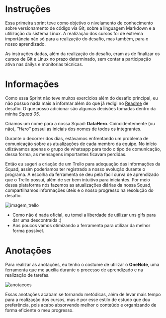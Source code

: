 # **Instruções**

Essa primeira sprint teve como objetivo o nivelamento de conhecimento sobre versionamento de código via Git, sobre a linguagem Markdown e a utilização do sistema Linux. A realização dos cursos foi de extrema importância não só para a realização do desafio, mas também, para o nosso aprendizado. 

As instruções dadas, além da realização do desafio, eram as de finalizar os cursos de Git e Linux no prazo determinado, sem contar a participação ativa nas dailys e monitorias técnicas. 

# **Informações**

Como essa Sprint não teve muitos exercícios além do desafio principal, eu não possuo nada mais a informar além do que já redigi no [Readme](https://github.com/heitorkobayashi/PB-HEITOR-KOBAYASHI/blob/main/Sprint%201/desafio/README.md) de desafio. O que posso adicionar são algumas decisões tomadas dentro da minha _Squad 05_. 

Criamos um nome para a nossa Squad: **DataHero**. Coincidentemente (ou não), _"Hero"_ possui as iniciais dos nomes de todos os integrantes. 

Durante o decorrer dos dias, estávamos enfrentando um problema de comunicação sobre as atualizações de cada membro da equipe. No início utlizávamos apenas o grupo de whatsapp para todo o tipo de comunicação, dessa forma, as mensagens importantes ficavam perdidas.

Então eu sugeri a criação de um Trello para adequação das informações da Squad, assim poderíamos ter registrado a nosso evolução durante o programa. A escolha da ferramenta se deu pela fácil curva de aprendizado que o Trello possui, além de ser bem intuitivo para iniciantes. Por meio dessa plataforma nós fazemos as atualizações diárias da nossa Squad, compartilhamos informações úteis e o nosso progresso na resolução do desafio.

![imagem_trello](https://github.com/heitorkobayashi/PB-HEITOR-KOBAYASHI/blob/main/Sprint%201/evidencias/trello_squad.png)

- Como não é nada oficial, eu tomei a liberdade de utilizar uns gifs para dar uma descontraída :)
- Aos poucos vamos otimizando a ferramenta para utilizar da melhor forma possível. 

# **Anotações**

Para realizar as anotações, eu tenho o costume de utilizar o **OneNote**, uma ferramenta que me auxilia durante o processo de aprendizado e na realização de tarefas. 

![anotacoes](https://github.com/heitorkobayashi/PB-HEITOR-KOBAYASHI/blob/main/Sprint%201/evidencias/Anotacoes_01.png)

Essas anotações acabam se tornando metódicas, além de levar mais tempo para a realização dos cursos, mas é por esse estilo de estudo que dou preferência, pois acabo absorvendo melhor o conteúdo e organizando de forma eficiente o meu progresso.